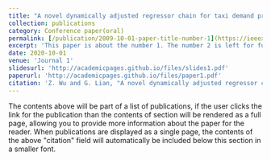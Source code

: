 ```yaml
---
title: "A novel dynamically adjusted regressor chain for taxi demand prediction"
collection: publications
category: Conference paper(oral)
permalink: [/publication/2009-10-01-paper-title-number-1](https://ieeexplore.ieee.org/abstract/document/9207160)
excerpt: 'This paper is about the number 1. The number 2 is left for future work.'
date: 2020-10-01
venue: 'Journal 1'
slidesurl: 'http://academicpages.github.io/files/slides1.pdf'
paperurl: 'http://academicpages.github.io/files/paper1.pdf'
citation: 'Z. Wu and G. Lian, "A novel dynamically adjusted regressor chain for taxi demand prediction," 2020 International Joint Conference on Neural Networks (IJCNN), Glasgow, UK, 2020, pp. 1-10, doi: 10.1109/IJCNN48605.2020.9207160.'
---
```


The contents above will be part of a list of publications, if the user clicks the link for the publication than the contents of section will be rendered as a full page, allowing you to provide more information about the paper for the reader. When publications are displayed as a single page, the contents of the above "citation" field will automatically be included below this section in a smaller font.
